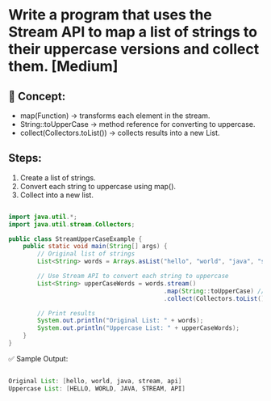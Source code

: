 # Write a program that uses the Stream API to map a list of strings to their uppercase versions and collect them. [Medium]

## 🔹 Concept:
- map(Function) -> transforms each element in the stream.
- String::toUpperCase -> method reference for converting to uppercase.
- collect(Collectors.toList()) -> collects results into a new List.

## Steps:
1. Create a list of strings.
2. Convert each string to uppercase using map().
3. Collect into a new list.

```java

import java.util.*;
import java.util.stream.Collectors;

public class StreamUpperCaseExample {
    public static void main(String[] args) {
        // Original list of strings
        List<String> words = Arrays.asList("hello", "world", "java", "stream", "api");

        // Use Stream API to convert each string to uppercase
        List<String> upperCaseWords = words.stream()
                                           .map(String::toUpperCase) // map each word
                                           .collect(Collectors.toList()); // collect into list

        // Print results
        System.out.println("Original List: " + words);
        System.out.println("Uppercase List: " + upperCaseWords);
    }
}


```

✅ Sample Output:

```java

Original List: [hello, world, java, stream, api]
Uppercase List: [HELLO, WORLD, JAVA, STREAM, API]

```
